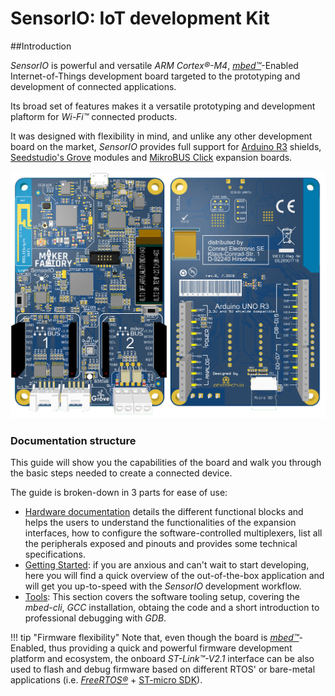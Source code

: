 # SensorIO: IoT development Kit

##Introduction

*SensorIO* is powerful and versatile *ARM Cortex&reg;-M4*, [*mbed&trade;*](https://www.mbed.com)-Enabled Internet-of-Things development board targeted to the prototyping and development of connected applications.


Its broad set of features makes it a versatile prototyping and development plaftorm for *Wi-Fi&trade;* connected products.

It was designed with flexibility in mind, and unlike any other development board on the market, *SensorIO* provides full support for [Arduino R3](https://store.arduino.cc/other-shields/shields) shields, [Seedstudio's Grove](https://www.seeedstudio.com/category/Grove-c-1003.html) modules and [MikroBUS Click](https://www.mikroe.com/click) expansion boards. 



![Board Front-back](../../images/sensorio/SensorIO-Beta-frontBack.png)

### Documentation structure
This guide will show you the capabilities of the board and walk you through the basic steps needed to create a connected device.

The guide is broken-down in 3 parts for ease of use:

* [Hardware documentation](/development-boards/sensorio/hardware-overview) details the different functional blocks and helps the users to understand the functionalities of the expansion interfaces, how to configure the software-controlled multiplexers, list all the peripherals exposed and pinouts and provides some technical specifications.
* [Getting Started](/development-boards/sensorio/getting-started): if you are anxious and can't wait to start developing, here you will find a quick overview of the out-of-the-box application and will get you up-to-speed with the *SensorIO* development workflow.
* [Tools](/development-boards/sensorio/tools): This section covers the software tooling setup, covering the *mbed-cli*, *GCC* installation, obtaing the code and a short introduction to professional debugging with *GDB*.


!!! tip "Firmware flexibility"
	Note that, even though the board is [*mbed&trade;*](https://www.mbed.com)-Enabled, thus providing a quick and powerful firmware development platform and ecosystem, the onboard *ST-Link&trade;-V2.1* interface can be also used to flash and debug firmware based on different RTOS' or bare-metal applications (i.e. [*FreeRTOS&reg;*](https://www.freertos.org/FreeRTOS-Plus/index.shtml) + [ST-micro SDK](https://www.st.com/en/development-tools/stm32-software-development-tools.html)).


